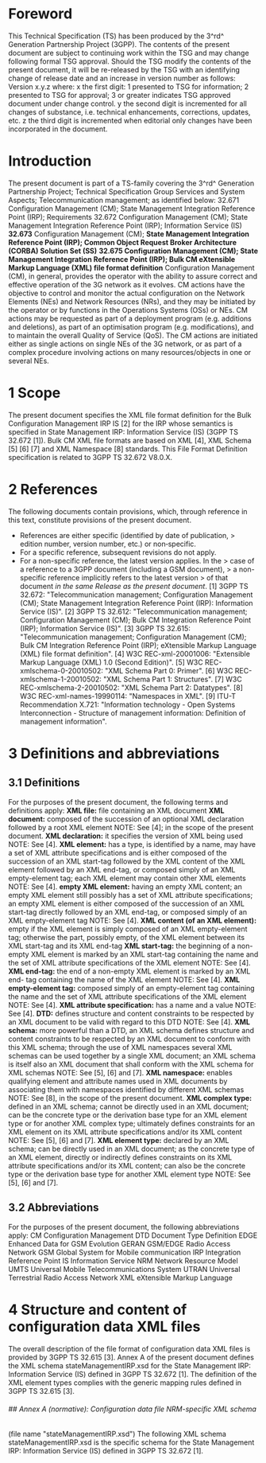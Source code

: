 # Foreword
This Technical Specification (TS) has been produced by the 3^rd^ Generation
Partnership Project (3GPP).
The contents of the present document are subject to continuing work within the
TSG and may change following formal TSG approval. Should the TSG modify the
contents of the present document, it will be re-released by the TSG with an
identifying change of release date and an increase in version number as
follows:
Version x.y.z
where:
x the first digit:
1 presented to TSG for information;
2 presented to TSG for approval;
3 or greater indicates TSG approved document under change control.
y the second digit is incremented for all changes of substance, i.e. technical
enhancements, corrections, updates, etc.
z the third digit is incremented when editorial only changes have been
incorporated in the document.
# Introduction
The present document is part of a TS-family covering the 3^rd^ Generation
Partnership Project; Technical Specification Group Services and System
Aspects; Telecommunication management; as identified below:
32.671 Configuration Management (CM); State Management Integration Reference
Point (IRP); Requirements
32.672 Configuration Management (CM); State Management Integration Reference
Point (IRP); Information Service (IS)
**32.673** Configuration Management (CM); **State Management Integration
Reference Point (IRP); Common Object Request Broker Architecture (CORBA)
Solution Set (SS)**
**32.675 Configuration Management (CM); State Management Integration Reference
Point (IRP); Bulk CM eXtensible Markup Language (XML) file format definition**
Configuration Management (CM), in general, provides the operator with the
ability to assure correct and effective operation of the 3G network as it
evolves. CM actions have the objective to control and monitor the actual
configuration on the Network Elements (NEs) and Network Resources (NRs), and
they may be initiated by the operator or by functions in the Operations
Systems (OSs) or NEs.
CM actions may be requested as part of a deployment program (e.g. additions
and deletions), as part of an optimisation program (e.g. modifications), and
to maintain the overall Quality of Service (QoS). The CM actions are initiated
either as single actions on single NEs of the 3G network, or as part of a
complex procedure involving actions on many resources/objects in one or
several NEs.
# 1 Scope
The present document specifies the XML file format definition for the Bulk
Configuration Management IRP IS [2] for the IRP whose semantics is specified
in State Management IRP: Information Service (IS) (3GPP TS 32.672 [1]).
Bulk CM XML file formats are based on XML [4], XML Schema [5] [6] [7] and XML
Namespace [8] standards.
This File Format Definition specification is related to 3GPP TS 32.672 V8.0.X.
# 2 References
The following documents contain provisions, which, through reference in this
text, constitute provisions of the present document.
  * References are either specific (identified by date of publication, > edition number, version number, etc.) or non‑specific.
  * For a specific reference, subsequent revisions do not apply.
  * For a non-specific reference, the latest version applies. In the > case of a reference to a 3GPP document (including a GSM document), > a non-specific reference implicitly refers to the latest version > of that document _in the same Release as the present document_.
[1] 3GPP TS 32.672: \"Telecommunication management; Configuration Management
(CM); State Management Integration Reference Point (IRP): Information Service
(IS)\".
[2] 3GPP TS 32.612: \"Telecommunication management; Configuration Management
(CM); Bulk CM Integration Reference Point (IRP); Information Service (IS)\".
[3] 3GPP TS 32.615: \"Telecommunication management; Configuration Management
(CM); Bulk CM Integration Reference Point (IRP); eXtensible Markup Language
(XML) file format definition\".
[4] W3C REC-xml-20001006: \"Extensible Markup Language (XML) 1.0 (Second
Edition)\".
[5] W3C REC-xmlschema-0-20010502: \"XML Schema Part 0: Primer\".
[6] W3C REC-xmlschema-1-20010502: \"XML Schema Part 1: Structures\".
[7] W3C REC-xmlschema-2-20010502: \"XML Schema Part 2: Datatypes\".
[8] W3C REC-xml-names-19990114: \"Namespaces in XML\".
[9] ITU-T Recommendation X.721: \"Information technology - Open Systems
Interconnection - Structure of management information: Definition of
management information\".
# 3 Definitions and abbreviations
## 3.1 Definitions
For the purposes of the present document, the following terms and definitions
apply:
**XML file:** file containing an XML document
**XML document:** composed of the succession of an optional XML declaration
followed by a root XML element
NOTE: See [4]; in the scope of the present document.
**XML declaration:** it specifies the version of XML being used
NOTE: See [4].
**XML element:** has a type, is identified by a name, may have a set of XML
attribute specifications and is either composed of the succession of an XML
start-tag followed by the XML content of the XML element followed by an XML
end-tag, or composed simply of an XML empty-element tag; each XML element may
contain other XML elements
NOTE: See [4].
**empty XML element:** having an empty XML content; an empty XML element still
possibly has a set of XML attribute specifications; an empty XML element is
either composed of the succession of an XML start-tag directly followed by an
XML end-tag, or composed simply of an XML empty-element tag
NOTE: See [4].
**XML content (of an XML element):** empty if the XML element is simply
composed of an XML empty-element tag; otherwise the part, possibly empty, of
the XML element between its XML start-tag and its XML end-tag
**XML start-tag:** the beginning of a non-empty XML element is marked by an
XML start-tag containing the name and the set of XML attribute specifications
of the XML element
NOTE: See [4].
**XML end-tag:** the end of a non-empty XML element is marked by an XML end-
tag containing the name of the XML element
NOTE: See [4].
**XML empty-element tag:** composed simply of an empty-element tag containing
the name and the set of XML attribute specifications of the XML element
NOTE: See [4].
**XML attribute specification:** has a name and a value
NOTE: See [4].
**DTD:** defines structure and content constraints to be respected by an XML
document to be valid with regard to this DTD
NOTE: See [4].
**XML schema:** more powerful than a DTD, an XML schema defines structure and
content constraints to be respected by an XML document to conform with this
XML schema; through the use of XML namespaces several XML schemas can be used
together by a single XML document; an XML schema is itself also an XML
document that shall conform with the XML schema for XML schemas
NOTE: See [5], [6] and [7].
**XML namespace:** enables qualifying element and attribute names used in XML
documents by associating them with namespaces identified by different XML
schemas
NOTE: See [8], in the scope of the present document.
**XML complex type:** defined in an XML schema; cannot be directly used in an
XML document; can be the concrete type or the derivation base type for an XML
element type or for another XML complex type; ultimately defines constraints
for an XML element on its XML attribute specifications and/or its XML content
NOTE: See [5], [6] and [7].
**XML element type:** declared by an XML schema; can be directly used in an
XML document; as the concrete type of an XML element, directly or indirectly
defines constraints on its XML attribute specifications and/or its XML
content; can also be the concrete type or the derivation base type for another
XML element type
NOTE: See [5], [6] and [7].
## 3.2 Abbreviations
For the purposes of the present document, the following abbreviations apply:
CM Configuration Management
DTD Document Type Definition
EDGE Enhanced Data for GSM Evolution
GERAN GSM/EDGE Radio Access Network
GSM Global System for Mobile communication
IRP Integration Reference Point
IS Information Service
NRM Network Resource Model
UMTS Universal Mobile Telecommunications System
UTRAN Universal Terrestrial Radio Access Network
XML eXtensible Markup Language
# 4 Structure and content of configuration data XML files
The overall description of the file format of configuration data XML files is
provided by 3GPP TS 32.615 [3].
Annex A of the present document defines the XML schema stateManagementIRP.xsd
for the State Management IRP: Information Service (IS) defined in 3GPP TS
32.672 [1].
The definition of the XML element types complies with the generic mapping
rules defined in 3GPP TS 32.615 [3].
###### ## Annex A (normative): Configuration data file NRM-specific XML schema
(file name \"stateManagementIRP.xsd\")
The following XML schema stateManagementIRP.xsd is the specific schema for the
State Management IRP: Information Service (IS) defined in 3GPP TS 32.672 [1].
\
\
\
\
\
\
\
\
\
\
\
\
\
\
\
\
\
\
\
\
\
\
\
\
\
\
\
\
\
\
\
\
\
\
\
\
\
\
\
\
\
\
\
\
\
\
\
\
\
\
\
\
\
\
\
\
\
\
\
\
\
\
\
\
\
\
\
\
\
\
\
\
\
\
\
\
\
\
\
\
\
\
\
\
\
\
\
\
\
\
\
\
\
\
\
\
\
\
\
\
\
\
###### ## Annex B (informative): XML schema electronic files
The electronic files corresponding to the normative XML schemas defined in the
present document are available in native form in the following archive:
http://www.3gpp.org/ftp/specs/archive/32_series/32.675/schema/32675-800-XMLSchema.zip
#